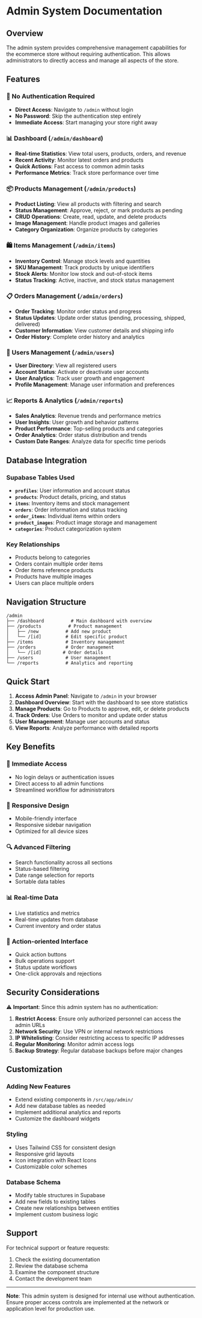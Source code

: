 # Admin System Documentation

## Overview

The admin system provides comprehensive management capabilities for the ecommerce store without requiring authentication. This allows administrators to directly access and manage all aspects of the store.

## Features

### 🔐 No Authentication Required
- **Direct Access**: Navigate to `/admin` without login
- **No Password**: Skip the authentication step entirely
- **Immediate Access**: Start managing your store right away

### 📊 Dashboard (`/admin/dashboard`)
- **Real-time Statistics**: View total users, products, orders, and revenue
- **Recent Activity**: Monitor latest orders and products
- **Quick Actions**: Fast access to common admin tasks
- **Performance Metrics**: Track store performance over time

### 📦 Products Management (`/admin/products`)
- **Product Listing**: View all products with filtering and search
- **Status Management**: Approve, reject, or mark products as pending
- **CRUD Operations**: Create, read, update, and delete products
- **Image Management**: Handle product images and galleries
- **Category Organization**: Organize products by categories

### 🛍️ Items Management (`/admin/items`)
- **Inventory Control**: Manage stock levels and quantities
- **SKU Management**: Track products by unique identifiers
- **Stock Alerts**: Monitor low stock and out-of-stock items
- **Status Tracking**: Active, inactive, and stock status management

### 📋 Orders Management (`/admin/orders`)
- **Order Tracking**: Monitor order status and progress
- **Status Updates**: Update order status (pending, processing, shipped, delivered)
- **Customer Information**: View customer details and shipping info
- **Order History**: Complete order history and analytics

### 👥 Users Management (`/admin/users`)
- **User Directory**: View all registered users
- **Account Status**: Activate or deactivate user accounts
- **User Analytics**: Track user growth and engagement
- **Profile Management**: Manage user information and preferences

### 📈 Reports & Analytics (`/admin/reports`)
- **Sales Analytics**: Revenue trends and performance metrics
- **User Insights**: User growth and behavior patterns
- **Product Performance**: Top-selling products and categories
- **Order Analytics**: Order status distribution and trends
- **Custom Date Ranges**: Analyze data for specific time periods

## Database Integration

### Supabase Tables Used
- **`profiles`**: User information and account status
- **`products`**: Product details, pricing, and status
- **`items`**: Inventory items and stock management
- **`orders`**: Order information and status tracking
- **`order_items`**: Individual items within orders
- **`product_images`**: Product image storage and management
- **`categories`**: Product categorization system

### Key Relationships
- Products belong to categories
- Orders contain multiple order items
- Order items reference products
- Products have multiple images
- Users can place multiple orders

## Navigation Structure

```
/admin
├── /dashboard          # Main dashboard with overview
├── /products          # Product management
│   ├── /new          # Add new product
│   └── /[id]         # Edit specific product
├── /items            # Inventory management
├── /orders           # Order management
│   └── /[id]        # Order details
├── /users            # User management
└── /reports          # Analytics and reporting
```

## Quick Start

1. **Access Admin Panel**: Navigate to `/admin` in your browser
2. **Dashboard Overview**: Start with the dashboard to see store statistics
3. **Manage Products**: Go to Products to approve, edit, or delete products
4. **Track Orders**: Use Orders to monitor and update order status
5. **User Management**: Manage user accounts and status
6. **View Reports**: Analyze performance with detailed reports

## Key Benefits

### 🚀 **Immediate Access**
- No login delays or authentication issues
- Direct access to all admin functions
- Streamlined workflow for administrators

### 📱 **Responsive Design**
- Mobile-friendly interface
- Responsive sidebar navigation
- Optimized for all device sizes

### 🔍 **Advanced Filtering**
- Search functionality across all sections
- Status-based filtering
- Date range selection for reports
- Sortable data tables

### 📊 **Real-time Data**
- Live statistics and metrics
- Real-time updates from database
- Current inventory and order status

### 🎯 **Action-oriented Interface**
- Quick action buttons
- Bulk operations support
- Status update workflows
- One-click approvals and rejections

## Security Considerations

⚠️ **Important**: Since this admin system has no authentication:

1. **Restrict Access**: Ensure only authorized personnel can access the admin URLs
2. **Network Security**: Use VPN or internal network restrictions
3. **IP Whitelisting**: Consider restricting access to specific IP addresses
4. **Regular Monitoring**: Monitor admin access logs
5. **Backup Strategy**: Regular database backups before major changes

## Customization

### Adding New Features
- Extend existing components in `/src/app/admin/`
- Add new database tables as needed
- Implement additional analytics and reports
- Customize the dashboard widgets

### Styling
- Uses Tailwind CSS for consistent design
- Responsive grid layouts
- Icon integration with React Icons
- Customizable color schemes

### Database Schema
- Modify table structures in Supabase
- Add new fields to existing tables
- Create new relationships between entities
- Implement custom business logic

## Support

For technical support or feature requests:
1. Check the existing documentation
2. Review the database schema
3. Examine the component structure
4. Contact the development team

---

**Note**: This admin system is designed for internal use without authentication. Ensure proper access controls are implemented at the network or application level for production use.
